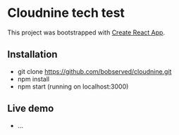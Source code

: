 # Cloudnine tech test

This project was bootstrapped with [Create React App](https://github.com/facebookincubator/create-react-app).

## Installation

- git clone https://github.com/bobserved/cloudnine.git
- npm install
- npm start (running on localhost:3000)

## Live demo

- ...
